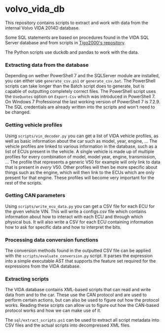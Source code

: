 # volvo_vida_db

This repository contains scripts to extract and work with data from the internal Volvo VIDA 2014D database.

Some SQL statements are based on procedures found in the VIDA SQL Server database and from scripts in [Tigo2000's repository](https://github.com/Tigo2000/Volvo-VIDA/).

The Python scripts use duckdb and pandas to work with the data.

### Extracting data from the database

Depending on wether PowerShell 7 and the SQLServer module are installed, you can either use `generate_csv.ps1` or `generate_csv.bat`.
The PowerShell scripts can take longer than the Batch script does to generate, but is capable of outputting completely correct files.
The PowerShell script uses the `UseQuotes` option on `Export-Csv` which was introduced in PowerShell 7. On Windows 7 Professional the last working version of PowerShell 7 is 7.2.9.
The SQL credentials are already written into the scripts and won't need to be changed.

### Getting vehicle profiles

Using `scripts/vin_decoder.py` you can get a list of VIDA vehicle profiles, as well as basic information about
the car such as model, year, engine, ...
The vehicle profiles are linked to various information in the database, such as a list of ECUs present in the vehicle.
A single vehicle is made up of multiple profiles for every combination of model, model year, engine, transmission, ...
The profile that represents a generic V50 for example will only link to data that is present in *every* V50.
Other profiles will then be more specific about things such as the engine, which will then link to the ECUs which are only present for that engine.
These profiles will become very important for the rest of the scripts.

### Getting CAN parameters

Using `scripts/write_ecu_data.py` you can get a CSV file for each ECU for the given vehicle VIN.
This will write a configs.csv file which contains information about how to interact with each ECU and through which physical bus.
It will also write a CSV for each ECU containing information how to ask for specific data and how to interpret the bits.

### Processing data conversion functions

The conversion methods found in the outputted CSV file can be applied with the `scripts/evaluate_conversion.py` script.
It parses the expression into a simple executable AST that supports the feature set required for the expressions from the VIDA database.

### Extracting scripts

The VIDA database contains XML-based scripts that can read and write data from and to the car.
These use the CAN protocol and are used to perform certain actions, but can also be used to figure out how the protocol works.
Reading these scripts can allow us to figure out how the CAN-based protocol works and how we can make use of it. 

The `sql/extract_scripts.ps1` can be used to extract all script metadata into CSV files and the actual scripts into decompressed XML files.
